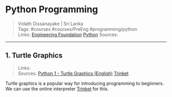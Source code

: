 # Python Programming

> Vidath Dissanayake | Sri Lanka  
> Tags: #courses #courses/PreEng #programming/python  
> Links: [Engineering Foundation](Engineering%20Foundation.md) [Python](../../programming/python/Python.md)
> Sources:  

---

## 1. Turtle Graphics

> Links:  
> Sources: [Python 1 - Turtle Graphics (English)](https://www.youtube.com/watch?v=Hu6ERdNJpOA) [Trinket](https://trinket.io/turtle)

Turtle graphics is a popular way for introducing programming to beginners.
We can use the online interpreter [Trinket](https://trinket.io/turtle) for this.